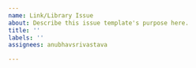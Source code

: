 ```yaml
---
name: Link/Library Issue
about: Describe this issue template's purpose here.
title: ''
labels: ''
assignees: anubhavsrivastava

---
```



